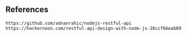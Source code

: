 ## References

```
https://github.com/adnanrahic/nodejs-restful-api
https://hackernoon.com/restful-api-design-with-node-js-26ccf66eab09
```
